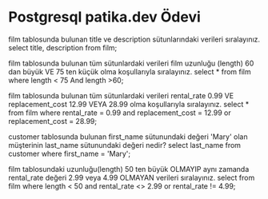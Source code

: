 # Postgresql patika.dev Ödevi

film tablosunda bulunan title ve description sütunlarındaki verileri sıralayınız.
select title, description from film;

film tablosunda bulunan tüm sütunlardaki verileri film uzunluğu (length) 60 dan büyük VE 75 ten küçük olma koşullarıyla sıralayınız.
select * from film where length < 75 And length >60;

film tablosunda bulunan tüm sütunlardaki verileri rental_rate 0.99 VE replacement_cost 12.99 VEYA 28.99 olma koşullarıyla sıralayınız.
select * from film where rental_rate = 0.99 and replacement_cost = 12.99 or replacement_cost = 28.99;

customer tablosunda bulunan first_name sütunundaki değeri 'Mary' olan müşterinin last_name sütunundaki değeri nedir?
select last_name from customer where first_name = 'Mary';

film tablosundaki uzunluğu(length) 50 ten büyük OLMAYIP aynı zamanda rental_rate değeri 2.99 veya 4.99 OLMAYAN verileri sıralayınız.
select from film where length < 50 and rental_rate <> 2.99 or rental_rate != 4.99;





